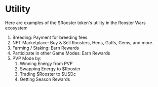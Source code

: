 # Utility

Here are examples of the $Rooster token's utility in the Rooster Wars ecosystem

1.  Breeding: Payment for breeding fees
2.  NFT Marketplace: Buy & Sell Roosters, Hens, Gaffs, Gems, and more.
3.  Farming / Staking: Earn Rewards
4.  Participate in other Game Modes: Earn Rewards
5.  PVP Mode by:
    1. Winning Energy from PVP
    2. Swapping Energy to $Rooster
    3. Trading $Rooster to $USDc
    4. Getting Season Rewards
